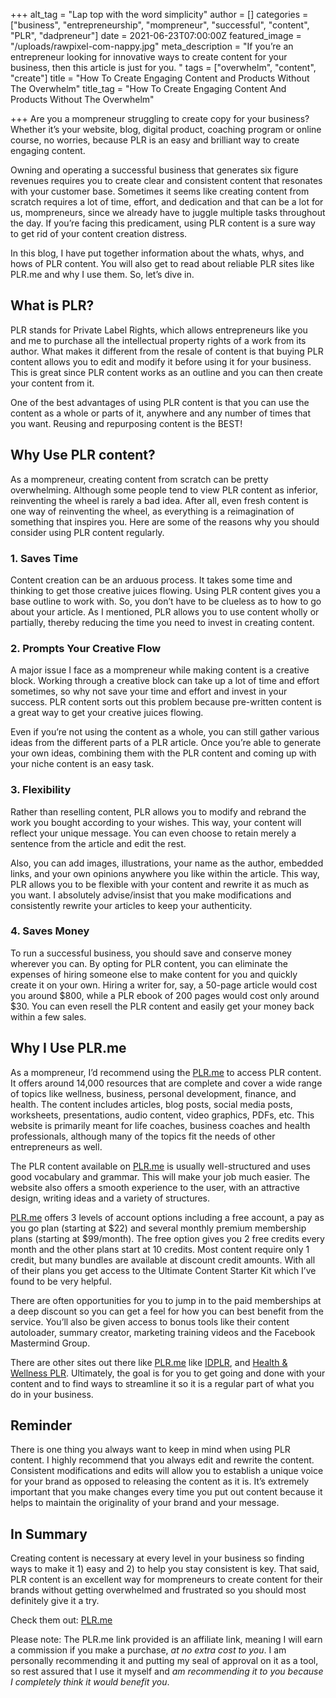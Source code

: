 +++
alt_tag = "Lap top with the word simplicity"
author = []
categories = ["business", "entrepreneurship", "mompreneur", "successful", "content", "PLR", "dadpreneur"]
date = 2021-06-23T07:00:00Z
featured_image = "/uploads/rawpixel-com-nappy.jpg"
meta_description = "If you’re an entrepreneur looking for innovative ways to create content for your business, then this article is just for you. "
tags = ["overwhelm", "content", "create"]
title = "How To Create Engaging Content and Products Without The Overwhelm"
title_tag = "How To Create Engaging Content And Products Without The Overwhelm"

+++
Are you a mompreneur struggling to create copy for your business? Whether it’s your website, blog, digital product, coaching program or online course, no worries, because PLR is an easy and brilliant way to create engaging content.

Owning and operating a successful business that generates six figure revenues requires you to create clear and consistent content that resonates with your customer base. Sometimes it seems like creating content from scratch requires a lot of time, effort, and dedication and that can be a lot for us, mompreneurs, since we already have to juggle multiple tasks throughout the day. If you’re facing this predicament, using PLR content is a sure way to get rid of your content creation distress.

In this blog, I have put together information about the whats, whys, and hows of PLR content. You will also get to read about reliable PLR sites like PLR.me and why I use them. So, let’s dive in.

## What is PLR?

PLR stands for Private Label Rights, which allows entrepreneurs like you and me to purchase all the intellectual property rights of a work from its author. What makes it different from the resale of content is that buying PLR content allows you to edit and modify it before using it for your business. This is great since PLR content works as an outline and you can then create your content from it.

One of the best advantages of using PLR content is that you can use the content as a whole or parts of it, anywhere and any number of times that you want. Reusing and repurposing content is the BEST!

## Why Use PLR content?

As a mompreneur, creating content from scratch can be pretty overwhelming. Although some people tend to view PLR content as inferior, reinventing the wheel is rarely a bad idea. After all, even fresh content is one way of reinventing the wheel, as everything is a reimagination of something that inspires you. Here are some of the reasons why you should consider using PLR content regularly.

### 1. Saves Time

Content creation can be an arduous process. It takes some time and thinking to get those creative juices flowing. Using PLR content gives you a base outline to work with. So, you don’t have to be clueless as to how to go about your article. As I mentioned, PLR allows you to use content wholly or partially, thereby reducing the time you need to invest in creating content.

### 2. Prompts Your Creative Flow

A major issue I face as a mompreneur while making content is a creative block. Working through a creative block can take up a lot of time and effort sometimes, so why not save your time and effort and invest in your success. PLR content sorts out this problem because pre-written content is a great way to get your creative juices flowing.

Even if you’re not using the content as a whole, you can still gather various ideas from the different parts of a PLR article. Once you’re able to generate your own ideas, combining them with the PLR content and coming up with your niche content is an easy task.

### 3. Flexibility

Rather than reselling content, PLR allows you to modify and rebrand the work you bought according to your wishes. This way, your content will reflect your unique message. You can even choose to retain merely a sentence from the article and edit the rest.

Also, you can add images, illustrations, your name as the author, embedded links, and your own opinions anywhere you like within the article. This way, PLR allows you to be flexible with your content and rewrite it as much as you want. I absolutely advise/insist that you make modifications and consistently rewrite your articles to keep your authenticity.

### 4. Saves Money

To run a successful business, you should save and conserve money wherever you can. By opting for PLR content, you can eliminate the expenses of hiring someone else to make content for you and quickly create it on your own. Hiring a writer for, say, a 50-page article would cost you around $800, while a PLR ebook of 200 pages would cost only around $30. You can even resell the PLR content and easily get your money back within a few sales.

## Why I Use PLR.me

As a mompreneur, I’d recommend using the [PLR.me](https://www.plr.me/?ref=denisefernander) to access PLR content. It offers around 14,000 resources that are complete and cover a wide range of topics like wellness, business, personal development, finance, and health. The content includes articles, blog posts, social media posts, worksheets, presentations, audio content, video graphics, PDFs, etc. This website is primarily meant for life coaches, business coaches and health professionals, although many of the topics fit the needs of other entrepreneurs as well.

The PLR content available on [PLR.me](https://www.plr.me/?ref=denisefernander) is usually well-structured and uses good vocabulary and grammar. This will make your job much easier. The website also offers a smooth experience to the user, with an attractive design, writing ideas and a variety of structures.

[PLR.me](https://www.plr.me/?ref=denisefernander) offers 3 levels of account options including a free account, a pay as you go plan (starting at $22) and several monthly premium membership plans (starting at $99/month). The free option gives you 2 free credits every month and the other plans start at 10 credits. Most content require only 1 credit, but many bundles are available at discount credit amounts. With all of their plans you get access to the Ultimate Content Starter Kit which I’ve found to be very helpful.

There are often opportunities for you to jump in to the paid memberships at a deep discount so you can get a feel for how you can best benefit from the service. You’ll also be given access to bonus tools like their content autoloader, summary creator, marketing training videos and the Facebook Mastermind Group.

There are other sites out there like [PLR.me](https://www.plr.me/?ref=denisefernander) like [IDPLR](http://www.idplr.com/), and [Health & Wellness PLR](http://healthandwellnessplr.com/). Ultimately, the goal is for you to get going and done with your content and to find ways to streamline it so it is a regular part of what you do in your business.

## Reminder

There is one thing you always want to keep in mind when using PLR content. I highly recommend that you always edit and rewrite the content. Consistent modifications and edits will allow you to establish a unique voice for your brand as opposed to releasing the content as it is. It’s extremely important that you make changes every time you put out content because it helps to maintain the originality of your brand and your message.

## In Summary

Creating content is necessary at every level in your business so finding ways to make it 1) easy and 2) to help you stay consistent is key. That said, PLR content is an excellent way for mompreneurs to create content for their brands without getting overwhelmed and frustrated so you should most definitely give it a try.

Check them out: [PLR.me](https://www.plr.me/?ref=denisefernander)

Please note: The PLR.me link provided is an affiliate link, meaning I will earn a commission if you make a purchase, _at no extra cost to you_. I am personally recommending it and putting my seal of approval on it as a tool, so rest assured that I use it myself and _am recommending it to you because I completely think it would benefit you_.